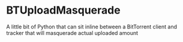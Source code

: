# BTUploadMasquerade
A little bit of Python that can sit inline between a BitTorrent client and tracker that will masquerade actual uploaded amount
